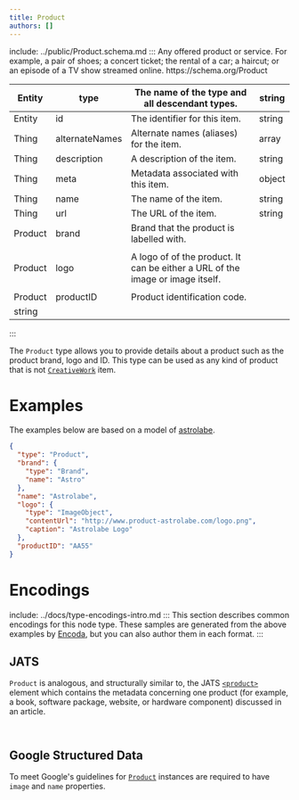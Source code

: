 ```yaml
---
title: Product
authors: []
---
```


include: ../public/Product.schema.md
:::
Any offered product or service. For example, a pair of shoes; a concert ticket; the rental of a car; a haircut; or an episode of a TV show streamed online. https&#x3A;//schema.org/Product

| Entity  | type           | The name of the type and all descendant types.                                 | string |
| ------- | -------------- | ------------------------------------------------------------------------------ | ------ |
| Entity  | id             | The identifier for this item.                                                  | string |
| Thing   | alternateNames | Alternate names (aliases) for the item.                                        | array  |
| Thing   | description    | A description of the item.                                                     | string |
| Thing   | meta           | Metadata associated with this item.                                            | object |
| Thing   | name           | The name of the item.                                                          | string |
| Thing   | url            | The URL of the item.                                                           | string |
| Product | brand          | Brand that the product is labelled with.                                       |        |
|         |                |                                                                                |        |
| Product | logo           | A logo of of the product. It can be either a URL of the image or image itself. |        |
|         |                |                                                                                |        |
| Product | productID      | Product identification code.                                                   |        |
| string  |                |                                                                                |        |

:::

The `Product` type allows you to provide details about a product such as the product brand, logo and ID. This type can be used as any kind of product that is not [`CreativeWork`](/CreativeWork) item.

# Examples

The examples below are based on a model of [astrolabe](https://en.wikipedia.org/wiki/Astrolabe).

```json import=example
{
  "type": "Product",
  "brand": {
    "type": "Brand",
    "name": "Astro"
  },
  "name": "Astrolabe",
  "logo": {
    "type": "ImageObject",
    "contentUrl": "http://www.product-astrolabe.com/logo.png",
    "caption": "Astrolabe Logo"
  },
  "productID": "AA55"
}
```

# Encodings

include: ../docs/type-encodings-intro.md
:::
This section describes common encodings for this node type. These samples are generated from the above examples by [Encoda](https://stencila.github.io/encoda), but you can also author them in each format.
:::

## JATS

`Product` is analogous, and structurally similar to, the JATS [`<product>`](https://jats.nlm.nih.gov/archiving/tag-library/1.1/element/product.html) element which contains the metadata concerning one product (for example, a book, software package, website, or hardware component) discussed in an article.

```jats export=example


```

## Google Structured Data

To meet Google's guidelines for [`Product`](https://developers.google.com/search/docs/data-types/product#product) instances are required to have `image` and `name` properties.

[//]: # 'WIP: Needs JATS Fixes'
